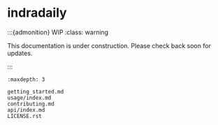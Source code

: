 # indradaily


:::{admonition} WIP
:class: warning

This documentation is under construction. Please check back soon for updates.

:::

```{toctree}
:maxdepth: 3

getting_started.md
usage/index.md
contributing.md
api/index.md
LICENSE.rst
``` 